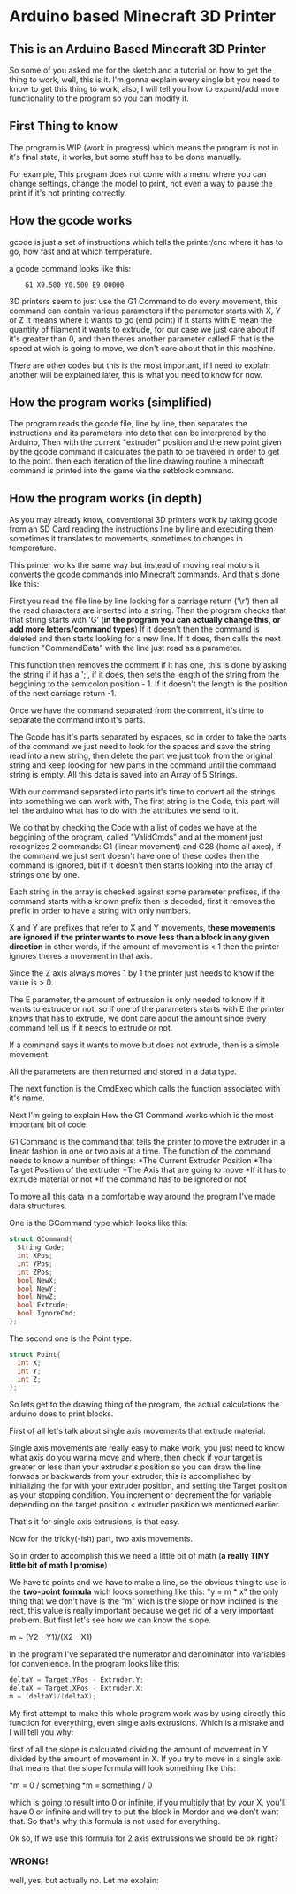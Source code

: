 # Arduino based Minecraft 3D Printer 

## This is an Arduino Based Minecraft 3D Printer

So some of you asked me for the sketch and a tutorial
on how to get the thing to work, well, this is it. I'm gonna
explain every single bit you need to know to get this thing to
work, also, I will tell you how to expand/add more functionality
to the program so you can modify it.

## First Thing to know
The program is WIP (work in progress) which means the program is
not in it's final state, it works, but some stuff has to be done
manually.

For example, This program does not come with a menu where you can
change settings, change the model to print, not even a way to pause
the print if it's not printing correctly.

## How the gcode works
gcode is just a set of instructions which tells the printer/cnc
where it has to go, how fast and at which temperature. 

a gcode command looks like this:

```gcode
	G1 X9.500 Y0.500 E9.00000
```

3D printers seem to just use the G1 Command to do every movement,
this command can contain various parameters if the parameter starts
with X, Y or Z It means where it wants to go (end point) if it 
starts with E mean the quantity of filament it wants to extrude,
for our case we just care about if it's greater than 0, and then
theres another parameter called F that is the speed at wich is going
to move, we don't care about that in this machine.

There are other codes but this is the most important, if I need to
explain another will be explained later, this is what you need to
know for now. 

## How the program works (simplified)

The program reads the gcode file, line by line, then separates
the instructions and its parameters into data that can be
interpreted by the Arduino, Then with the current "extruder"
position and the new point given by the gcode command it
calculates the path to be traveled in order to get to the point.
then each iteration of the line drawing routine a minecraft command
is printed into the game via the setblock command.  

## How the program works (in depth)
As you may already know, conventional 3D printers work by taking 
gcode from an SD Card reading the instructions line by line and 
executing them sometimes it translates to movements, sometimes to
changes in temperature.

This printer works the same way but instead of moving real motors
it converts the gcode commands into Minecraft commands. And that's
done like this:

First you read the file line by line looking for a carriage
return ('\r') then all the read characters are inserted into a string.
Then the program checks that that string starts with 'G' (**in the program you can actually change this, or add more letters/command types**)
If it doesn't then the command is deleted and then starts
looking for a new line. If it does, then calls the next function
"CommandData" with the line just read as a parameter.

This function then removes the comment if it has one, this is done by
asking the string if it has a ';', if it does, then sets the length 
of the string from the beggining to the semicolon position - 1.
If it doesn't the length is the position of the next carriage return -1.

Once we have the command separated from the comment, it's time to
separate the command into it's parts.

The Gcode has it's parts separated by espaces, so in order to take the parts
of the command we just need to look for the spaces and save the string read
into a new string, then delete the part we just took from the original string
and keep looking for new parts in the command until the command string is empty.
All this data is saved into an Array of 5 Strings.

With our command separated into parts it's time to convert all the strings into
something we can work with, The first string is the Code, this part will tell the
arduino what has to do with the attributes we send to it.

We do that by checking the Code with a list of codes we have at the beggining
of the program, called "ValidCmds" and at the moment just recognizes 2 commands:
G1 (linear movement) and G28 (home all axes), If the command we just sent doesn't
have one of these codes then the command is ignored, but if it doesn't then starts
looking into the array of strings one by one.

Each string in the array is checked against some parameter prefixes, if the command
starts with a known prefix then is decoded, first it removes the prefix in order to 
have a string with only numbers.

X and Y are prefixes that refer to X and Y movements, **these movements are ignored if the printer wants to move less than a block in any given direction**
in other words, if the amount of movement is < 1 then the printer ignores theres a movement in that axis.

Since the Z axis always moves 1 by 1 the printer just needs to know if the value is > 0.

The E parameter, the amount of extrussion is only needed to know if it wants to extrude or not, so if one of the parameters starts with E the printer knows
that has to extrude, we dont care about the amount since every command tell us if it needs to extrude or not.

If a command says it wants to move but does not extrude, then is a simple movement. 

All the parameters are then returned and stored in a data type.

The next function is the CmdExec which calls the function associated with it's name.

Next I'm going to explain How the G1 Command works which is the most important bit of code.

G1 Command is the command that tells the printer to move the extruder in a linear fashion in one or two axis at a time.
The function of the command needs to know a number of things:
*The Current Extruder Position
*The Target Position of the extruder
*The Axis that are going to move
*If it has to extrude material or not
*If the command has to be ignored or not

To move all this data in a comfortable way around the program I've made data structures.

One is the GCommand type which looks like this:
```C++
struct GCommand{
  String Code;
  int XPos;
  int YPos;
  int ZPos;
  bool NewX;
  bool NewY;
  bool NewZ;
  bool Extrude;
  bool IgnoreCmd;
};
```

The second one is the Point type:
```C++
struct Point{
  int X;
  int Y;
  int Z;
};
```
So lets get to the drawing thing of the program, the actual calculations the arduino does to print blocks.

First of all let's talk about single axis movements that extrude material:

Single axis movements are really easy to make work, you just need to know what axis do you wanna move and where, then check if your target is greater or less than your extruder's position
so you can draw the line forwads or backwards from your extruder, this is accomplished by initializing the for with your extruder position, and setting the Target position as your stopping condition.
You increment or decrement the for variable depending on the target position < extruder position we mentioned earlier. 

That's it for single axis extrusions, is that easy.

Now for the tricky(-ish) part, two axis movements.

So in order to accomplish this we need a little bit of math (**a really TINY little bit of math I promise**)

We have to points and we have to make a line, so the obvious thing to use is the **two-point formula** wich looks something like this: 
"y = m * x" 
the only thing that we don't have is the "m" wich is the slope or how inclined is the rect, this value is really important because we get rid of a very important problem.
But first let's see how we can know the slope.

m = (Y2 - Y1)/(X2 - X1)

in the program I've separated the numerator and denominator into variables for convenience. In the program looks like this:

```C++
deltaY = Target.YPos - Extruder.Y;
deltaX = Target.XPos - Extruder.X;
m = (deltaY)/(deltaX);
```

My first attempt to make this whole program work was by using directly this function for everything, even single axis extrusions. Which is a mistake and I will tell you why:

first of all the slope is calculated dividing the amount of movement in Y divided by the amount of movement in X. If you try to move in a single axis that means that the slope formula will look something like this:

*m = 0 / something
*m = something / 0

which is going to result into 0 or infinite, if you multiply that by your X, you'll have 0 or infinite and will try to put the block in Mordor and we don't want that. So that's why this formula is not used for everything.

Ok so, If we use this formula for 2 axis extrussions we should be ok right?

### **WRONG!**

well, yes, but actually no. Let me explain:



  